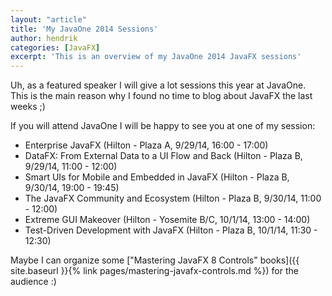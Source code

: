 ```yaml
---
layout: "article"
title: 'My JavaOne 2014 Sessions'
author: hendrik
categories: [JavaFX]
excerpt: 'This is an overview of my JavaOne 2014 JavaFX sessions'
---
```

Uh, as a featured speaker I will give a lot sessions this year at JavaOne. This is the main reason why I found no time to blog about JavaFX the last weeks ;)

If you will attend JavaOne I will be happy to see you at one of my session:

* Enterprise JavaFX (Hilton - Plaza A, 9/29/14, 16:00 - 17:00)
* DataFX: From External Data to a UI Flow and Back (Hilton - Plaza B, 9/29/14, 11:00 - 12:00)
* Smart UIs for Mobile and Embedded in JavaFX (Hilton - Plaza B, 9/30/14, 19:00 - 19:45)
* The JavaFX Community and Ecosystem (Hilton - Plaza B, 9/30/14, 11:00 - 12:00)
* Extreme GUI Makeover (Hilton - Yosemite B/C, 10/1/14, 13:00 - 14:00)
* Test-Driven Development with JavaFX (Hilton - Plaza B, 10/1/14, 11:30 - 12:30)

Maybe I can organize some ["Mastering JavaFX 8 Controls" books]({{ site.baseurl }}{% link pages/mastering-javafx-controls.md %}) for the audience :)
